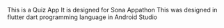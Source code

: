 This is a Quiz App 
It is designed for Sona Appathon
This was designed in flutter dart programming language in Android Studio
